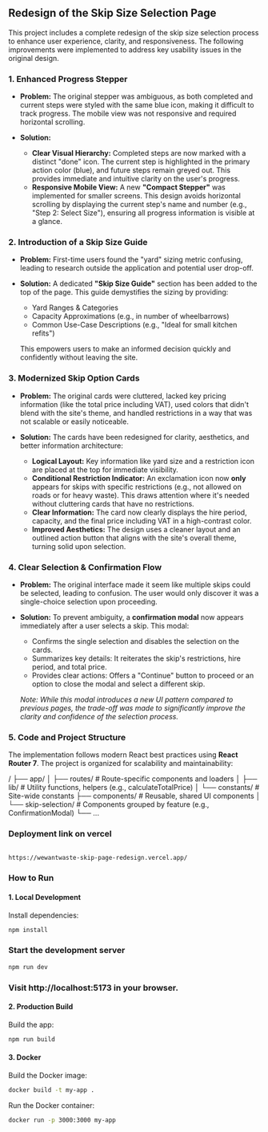 ## Redesign of the Skip Size Selection Page

This project includes a complete redesign of the skip size selection process to enhance user experience, clarity, and responsiveness. The following improvements were implemented to address key usability issues in the original design.

### 1. Enhanced Progress Stepper

- **Problem:** The original stepper was ambiguous, as both completed and current steps were styled with the same blue icon, making it difficult to track progress. The mobile view was not responsive and required horizontal scrolling.

- **Solution:**
  - **Clear Visual Hierarchy:** Completed steps are now marked with a distinct "done" icon. The current step is highlighted in the primary action color (blue), and future steps remain greyed out. This provides immediate and intuitive clarity on the user's progress.
  - **Responsive Mobile View:** A new **"Compact Stepper"** was implemented for smaller screens. This design avoids horizontal scrolling by displaying the current step's name and number (e.g., "Step 2: Select Size"), ensuring all progress information is visible at a glance.

### 2. Introduction of a Skip Size Guide

- **Problem:** First-time users found the "yard" sizing metric confusing, leading to research outside the application and potential user drop-off.

- **Solution:** A dedicated **"Skip Size Guide"** section has been added to the top of the page. This guide demystifies the sizing by providing:

  - Yard Ranges & Categories
  - Capacity Approximations (e.g., in number of wheelbarrows)
  - Common Use-Case Descriptions (e.g., "Ideal for small kitchen refits")

  This empowers users to make an informed decision quickly and confidently without leaving the site.

### 3. Modernized Skip Option Cards

- **Problem:** The original cards were cluttered, lacked key pricing information (like the total price including VAT), used colors that didn't blend with the site's theme, and handled restrictions in a way that was not scalable or easily noticeable.

- **Solution:** The cards have been redesigned for clarity, aesthetics, and better information architecture:
  - **Logical Layout:** Key information like yard size and a restriction icon are placed at the top for immediate visibility.
  - **Conditional Restriction Indicator:** An exclamation icon now **only** appears for skips with specific restrictions (e.g., not allowed on roads or for heavy waste). This draws attention where it's needed without cluttering cards that have no restrictions.
  - **Clear Information:** The card now clearly displays the hire period, capacity, and the final price including VAT in a high-contrast color.
  - **Improved Aesthetics:** The design uses a cleaner layout and an outlined action button that aligns with the site's overall theme, turning solid upon selection.

### 4. Clear Selection & Confirmation Flow

- **Problem:** The original interface made it seem like multiple skips could be selected, leading to confusion. The user would only discover it was a single-choice selection upon proceeding.

- **Solution:** To prevent ambiguity, a **confirmation modal** now appears immediately after a user selects a skip. This modal:

  - Confirms the single selection and disables the selection on the cards.
  - Summarizes key details: It reiterates the skip's restrictions, hire period, and total price.
  - Provides clear actions: Offers a "Continue" button to proceed or an option to close the modal and select a different skip.

  _Note: While this modal introduces a new UI pattern compared to previous pages, the trade-off was made to significantly improve the clarity and confidence of the selection process._

### 5. Code and Project Structure

The implementation follows modern React best practices using **React Router 7**. The project is organized for scalability and maintainability:

/
├── app/
│ ├── routes/ # Route-specific components and loaders
│ ├── lib/ # Utility functions, helpers (e.g., calculateTotalPrice)
│ └── constants/ # Site-wide constants
├── components/ # Reusable, shared UI components
│ └── skip-selection/ # Components grouped by feature (e.g., ConfirmationModal)
└── ...

### Deployment link on vercel

```bash

https://wewantwaste-skip-page-redesign.vercel.app/

```

### How to Run

#### 1. Local Development

Install dependencies:

```bash
npm install
```

### Start the development server

```bash
npm run dev
```

### Visit http://localhost:5173 in your browser.

#### 2. Production Build

Build the app:

```bash
npm run build
```

#### 3. Docker

Build the Docker image:

```bash
docker build -t my-app .
```

Run the Docker container:

```bash
docker run -p 3000:3000 my-app
```
